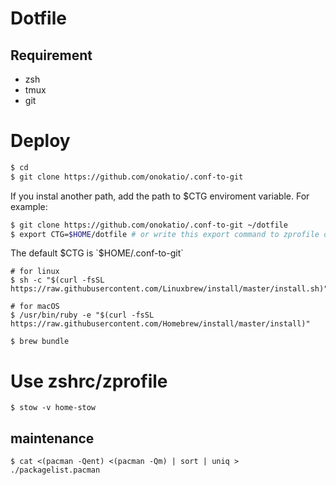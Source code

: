 # Dotfile

## Requirement

- zsh
- tmux
- git

# Deploy


```zsh
$ cd
$ git clone https://github.com/onokatio/.conf-to-git
```

If you instal another path, add the path to $CTG enviroment variable.
For example:

```zsh
$ git clone https://github.com/onokatio/.conf-to-git ~/dotfile
$ export CTG=$HOME/dotfile # or write this export command to zprofile directory.
```

The default $CTG is `$HOME/.conf-to-git`

```
# for linux
$ sh -c "$(curl -fsSL https://raw.githubusercontent.com/Linuxbrew/install/master/install.sh)"

# for macOS
$ /usr/bin/ruby -e "$(curl -fsSL https://raw.githubusercontent.com/Homebrew/install/master/install)"

$ brew bundle
```

# Use zshrc/zprofile

```
$ stow -v home-stow
```

## maintenance

```
$ cat <(pacman -Qent) <(pacman -Qm) | sort | uniq > ./packagelist.pacman
```

